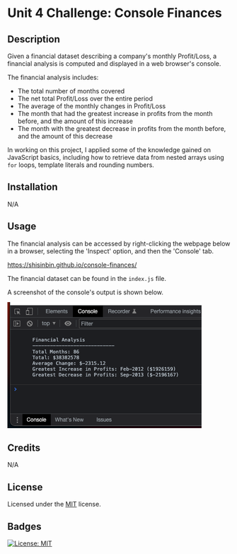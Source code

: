 # Unit 4 Challenge: Console Finances

## Description

Given a financial dataset describing a company's monthly Profit/Loss, a financial analysis is computed and displayed in a web browser's console.

The financial analysis includes:
- The total number of months covered
- The net total Profit/Loss over the entire period
- The average of the monthly changes in Profit/Loss
- The month that had the greatest increase in profits from the month before, and the amount of this increase
- The month with the greatest decrease in profits from the month before, and the amount of this decrease

In working on this project, I applied some of the knowledge gained on JavaScript basics, including how to retrieve data from nested arrays using `for` loops, template literals and rounding numbers.

## Installation

N/A

## Usage

The financial analysis can be accessed by right-clicking the webpage below in a browser, selecting the 'Inspect' option, and then the 'Console' tab.

https://shisinbin.github.io/console-finances/

The financial dataset can be found in the `index.js` file.

A screenshot of the console's output is shown below.

![screenshot of console output](ss.png)

## Credits

N/A

## License

Licensed under the [MIT](https://opensource.org/licenses/MIT) license.

## Badges

[![License: MIT](https://img.shields.io/badge/License-MIT-yellow.svg)](https://opensource.org/licenses/MIT)